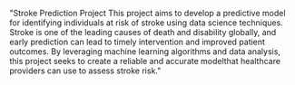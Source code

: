 "Stroke Prediction Project
This project aims to develop a predictive model for identifying individuals at risk of stroke using data science techniques. Stroke is one of the leading causes of death and disability globally, 
and early prediction can lead to timely intervention and improved patient outcomes. By leveraging machine learning algorithms and data analysis, this project seeks to create a reliable and 
accurate modelthat healthcare providers can use to assess stroke risk."
